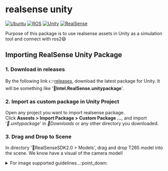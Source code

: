# realsense unity

<div align="left">

  <a href="">![Ubuntu](https://img.shields.io/badge/Ubuntu-22.04-green)</a>
  <a href="">![ROS](https://img.shields.io/badge/ROS-humble-blue)</a>
  <a href="">![Unity](https://img.shields.io/badge/Unity-2022.3.41f1-red)</a>
  <a href="">![RealSense](https://img.shields.io/badge/RealSense-v2.55.1-yellow)</a>

</div>

Purpose of this package is to use realsense assets in Unity as a simulation tool and connect with ros2😄

## Importing RealSense Unity Package
### 1. Download in releases
By the following link :point_right:[releases](https://github.com/IntelRealSense/librealsense/releases), download the latest package for Unity. It will be something like '🧮**Intel.RealSense.unitypackage**'.

### 2. Import as custom package in Unity Project
Open any project you want to import realsense package. <br/>
Click **Assests > Import Package > Custom Package ...**, and import '_🧮.unitypackage_' in _📁Downloads_ or any other directory you downloaded.

### 3. Drag and Drop to Scene
In directory '📁RealSenseSDK2.0 > Models', drag and drop T265 model into the scene. We know have a visual of the camera model!

<details>
  <summary>For image supported guidelines...:point_down:</summary>
  <p>With the following link above, scroll down to find the page where <i>Assests</i> are placed.</p>
  <p align="center">
    <img src="https://github.com/user-attachments/assets/25cad9b1-96d0-452b-9a3d-f975cb90b351" width=50%/>
  </p>
  
  <p>After downloading .unitypackage, open Unity Project to import downloaded package as <b>custom package</b> like below.</p>
  <p><b><i>'.unitypackage'</i></b> extension is only available for this.</p>
  <p align="center"> 
    <img src="https://github.com/user-attachments/assets/8b277438-a668-4dea-b69e-4d42b0bd74cf" width=30%/>
  </p>

  <p>Now go to <b><i>'Assests > RealSenseSDK2.0'</i></b> and click to see models.</p>
  <p align="center"> 
    <img src="https://github.com/user-attachments/assets/8aef0fc1-cc7d-4f26-9fa2-ead60f2629fa" height=50%/>
  </p>
  <p>Drag and drop the model T265 in the scene and tada!:clap:</p>
  <p align="center"> 
    <img src="https://github.com/user-attachments/assets/53a558c7-c426-4445-b682-430ebd93efe1" width=16%/>
    <img src="https://github.com/user-attachments/assets/7941bcf1-12bf-4937-8958-af163a446695" height=50%/>
  </p>

</details>

